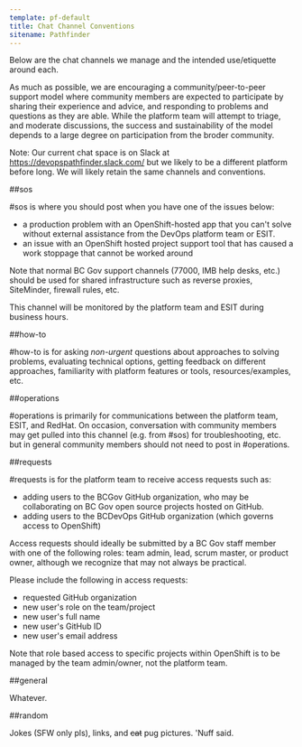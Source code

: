 ```yaml
---
template: pf-default
title: Chat Channel Conventions
sitename: Pathfinder
---
```


Below are the chat channels we manage and the intended use/etiquette around each.

As much as possible, we are encouraging a community/peer-to-peer support model where community members are expected to participate by sharing their experience and advice, and responding to problems and questions as they are able.  While the platform team will attempt to triage, and moderate discussions, the success and sustainability of the model depends to a large degree on participation from the broder community.

Note: Our current chat space is on Slack at https://devopspathfinder.slack.com/ but we likely to be a different platform before long.  We will likely retain the same channels and conventions.

#\#sos

\#sos is where you should post when you have one of the issues below:

 * a production problem with an OpenShift-hosted app that you can't solve without external assistance from the DevOps platform team or ESIT.
 * an issue with an OpenShift hosted project support tool that has caused a work stoppage that cannot be worked around

Note that normal BC Gov support channels (77000, IMB help desks, etc.) should be used for shared infrastructure such as reverse proxies, SiteMinder, firewall rules, etc.

This channel will be monitored by the platform team and ESIT during business hours.     

#\#how-to

\#how-to is for asking *non-urgent* questions about approaches to solving problems, evaluating technical options, getting feedback on different approaches, familiarity with platform features or tools, resources/examples, etc. 

#\#operations

\#operations is primarily for communications between the platform team, ESIT, and RedHat.  On occasion, conversation with community members may get pulled into this channel (e.g. from #sos) for troubleshooting, etc. but in general community members should not need to post in #operations.

#\#requests

\#requests is for the platform team to receive access requests such as:
 
 * adding users to the BCGov GitHub organization, who may be collaborating on BC Gov open source projects hosted on GitHub. 
 * adding users to the BCDevOps GitHub organization (which governs access to OpenShift)
  
Access requests should ideally be submitted by a BC Gov staff member with one of the following roles: team admin, lead, scrum master, or product owner, although we recognize that may not always be practical.

Please include the following in access requests:

* requested GitHub organization
* new user's role on the team/project
* new user's full name 
* new user's GitHub ID
* new user's email address

Note that role based access to specific projects within OpenShift is to be managed by the team admin/owner, not the platform team. 

#\#general 

Whatever.

#\#random 

Jokes (SFW only pls), links, and ~~cat~~ pug pictures. 'Nuff said.
